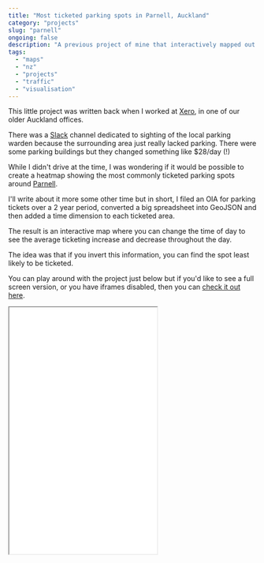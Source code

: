 ```yaml
---
title: "Most ticketed parking spots in Parnell, Auckland"
category: "projects"
slug: "parnell"
ongoing: false
description: "A previous project of mine that interactively mapped out parking tickets issued in the Parnell area over a period of a few years"
tags:
  - "maps"
  - "nz"
  - "projects"
  - "traffic"
  - "visualisation"
---
```


This little project was written back when I worked at [Xero](https://xero.com/nz/), in one of our older Auckland offices.

There was a [Slack](https://slack.com) channel dedicated to sighting of the local parking warden because the surrounding area just really lacked parking. There were some parking buildings but they changed something like $28/day (!)

While I didn't drive at the time, I was wondering if it would be possible to create a heatmap showing the most commonly ticketed parking spots around [Parnell](https://en.wikipedia.org/wiki/Parnell,_New_Zealand).

I'll write about it more some other time but in short, I filed an OIA for parking tickets over a 2 year period, converted a big spreadsheet into GeoJSON and then added a time dimension to each ticketed area.

The result is an interactive map where you can change the time of day to see the average ticketing increase and decrease throughout the day.

The idea was that if you invert this information, you can find the spot least likely to be ticketed.

You can play around with the project just below but if you'd like to see a full screen version, or you have iframes disabled, then you can [check it out here](/project-src/parnell/).

<iframe src="/project-src/parnell" style="height: 500px;" allowfullscreen></iframe>
